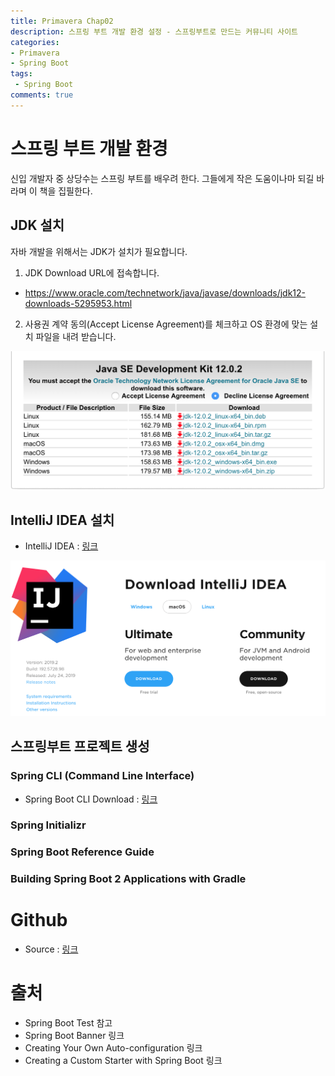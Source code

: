 ```yaml
---
title: Primavera Chap02
description: 스프링 부트 개발 환경 설정 - 스프링부트로 만드는 커뮤니티 사이트
categories:
- Primavera
- Spring Boot
tags:
 - Spring Boot
comments: true
---
```


# 스프링 부트 개발 환경
신입 개발자 중 상당수는 스프링 부트를 배우려 한다. 그들에게 작은 도움이나마 되길 바라며 이 책을 집필한다.

## JDK 설치
자바 개발을 위해서는 JDK가 설치가 필요합니다.

1. JDK Download URL에 접속합니다.
  * https://www.oracle.com/technetwork/java/javase/downloads/jdk12-downloads-5295953.html
2. 사용권 계약 동의(Accept License Agreement)를 체크하고 OS 환경에 맞는 설치 파일을 내려 받습니다.

![jdk12-downloads](/assets/images/books/primavera/chap02/jdk12-downloads.png)

## IntelliJ IDEA 설치
* IntelliJ IDEA : [링크](https://www.jetbrains.com/idea/download)

![idea-download](/assets/images/books/primavera/chap02/idea-download.png)

## 스프링부트 프로젝트 생성
### Spring CLI (Command Line Interface)
* Spring Boot CLI Download : [링크](https://docs.spring.io/spring-boot/docs/current/reference/html/getting-started-installing-spring-boot.html#getting-started-installing-the-cli)
### Spring Initializr
### Spring Boot Reference Guide
### Building Spring Boot 2 Applications with Gradle

# Github
* Source : [링크](https://github.com/csj4032/primavera/tree/master/chap01)

# 출처
* Spring Boot Test 참고
* Spring Boot Banner 링크
* Creating Your Own Auto-configuration 링크
* Creating a Custom Starter with Spring Boot 링크
